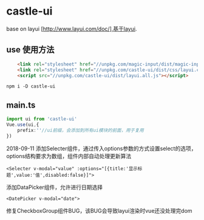 # castle-ui
base on layui [http://www.layui.com/doc/],基于layui.
## use 使用方法
```html
    <link rel="stylesheet" href="//unpkg.com/magic-input/dist/magic-input.min.css">
    <link rel="stylesheet" href="//unpkg.com/castle-ui/dist/css/layui.css">
    <script src="//unpkg.com/castle-ui/dist/layui.all.js"></script>

```
```shell
npm i -D castle-ui
```
## main.ts
```typescript
import ui from 'castle-ui'
Vue.use(ui,{
    prefix:''//ui前缀，会添加到所有ui模块的前面，用于复用
})
```


2018-09-11
添加Selecter组件，通过传入options参数的方式设置select的选项，options结构要求为数组，组件内部自动处理更新算法
```
<Selecter v-modal="value" :options="[{title:'显示标题',value:'值',disabled:false}]">
```
添加DataPicker组件，允许进行日期选择
```
<DatePicker v-modal="date">
```
修复CheckboxGroup组件BUG，该BUG会导致layui渲染时vue还没处理完dom
